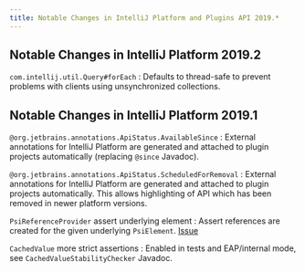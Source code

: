 ```yaml
---
title: Notable Changes in IntelliJ Platform and Plugins API 2019.*
---
```


## Notable Changes in IntelliJ Platform 2019.2

`com.intellij.util.Query#forEach`
: Defaults to thread-safe to prevent problems with clients using unsynchronized collections.


## Notable Changes in IntelliJ Platform 2019.1

`@org.jetbrains.annotations.ApiStatus.AvailableSince`
: External annotations for IntelliJ Platform are generated and attached to plugin projects automatically (replacing `@since` Javadoc).

`@org.jetbrains.annotations.ApiStatus.ScheduledForRemoval`
: External annotations for IntelliJ Platform are generated and attached to plugin projects automatically. This allows highlighting of API which has been removed in newer platform versions.

`PsiReferenceProvider` assert underlying element
: Assert references are created for the given underlying `PsiElement`. [Issue](https://youtrack.jetbrains.com/issue/IDEA-203954)

`CachedValue` more strict assertions
: Enabled in tests and EAP/internal mode, see `CachedValueStabilityChecker` Javadoc.